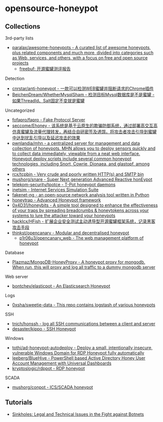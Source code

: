 # opensource-honeypot

## Collections

3rd-party lists

* [paralax/awesome-honeypots - A curated list of awesome honeypots, plus related components and much more, divided into categories such as Web, services, and others, with a focus on free and open source projects](https://github.com/paralax/awesome-honeypots)
  * [freebuf: 开源蜜罐测评报告](https://www.freebuf.com/articles/paper/207739.html)

Detection

* [cnrstar/anti-honeypot - 一款可以检测WEB蜜罐并阻断请求的Chrome插件](https://github.com/cnrstar/anti-honeypot)
* [BeichenDream/WhetherMysqlSham - 检测目标Mysql数据库是不是蜜罐 - 如果ThreadId、Salt固定不变就是蜜罐](https://github.com/BeichenDream/WhetherMysqlSham)

Uncategorized

* [fofapro/fapro - Fake Protocol Server](https://github.com/fofapro/fapro)
* [seccome/Ehoney - 该系统是基于云原生的欺骗防御系统，通过部署高交互高仿真蜜罐及流量代理转发，再结合自研密签及诱饵，将攻击者攻击引导到蜜罐中达到扰乱引导以及延迟攻击的效果](https://github.com/seccome/Ehoney)
* [pwnlandia/mhn - a centralized server for management and data collection of honeypots. MHN allows you to deploy sensors quickly and to collect data immediately, viewable from a neat web interface. Honeypot deploy scripts include several common honeypot technologies, including Snort, Cowrie, Dionaea, and glastopf, among others](https://github.com/pwnlandia/mhn)
* [rcx/tcpbin - Very crude and poorly written HTTP(s) and SMTP bin](https://github.com/rcx/tcpbin)
* [mushorg/snare - Super Next generation Advanced Reactive honEypot](https://github.com/mushorg/snare)
* [telekom-security/tpotce - T-Pot honeypot daemons](https://github.com/telekom-security/tpotce)
* [inetsim - Internet Services Simulation Suite](http://www.inetsim.org/downloads.html)
* [fakenet-ng - an open-source network analysis tool written in Python](https://www.fireeye.com/blog/threat-research/2017/07/linux-support-for-fakenet-ng.html)
* [honeytrap - Advanced Honeypot framework](https://github.com/honeytrap/honeytrap)
* [0x4D31/honeybits - A simple tool designed to enhance the effectiveness of your traps by spreading breadcrumbs & honeytokens across your systems to lure the attacker toward your honeypots](https://github.com/0x4D31/honeybits)
* [hacklcx/HFish - 扩展企业安全测试主动诱导型开源蜜罐框架系统，记录黑客攻击手段](https://github.com/hacklcx/HFish)
* [thinkst/opencanary - Modular and decentralised honeypot](https://github.com/thinkst/opencanary)
  * [p1r06u3/opencanary_web - The web management platform of honeypot](https://github.com/p1r06u3/opencanary_web)

Database

* [Plazmaz/MongoDB-HoneyProxy - A honeypot proxy for mongodb. When run, this will proxy and log all traffic to a dummy mongodb server](https://github.com/Plazmaz/MongoDB-HoneyProxy)

Web server

* [bontchev/elasticpot - An Elasticsearch Honeypot](https://gitlab.com/bontchev/elasticpot)

Logs

* [0xsha/sweetie-data - This repo contains logstash of various honeypots](https://github.com/0xsha/sweetie-data)

SSH

* [tnich/honssh - log all SSH communications between a client and server](https://github.com/tnich/honssh/wiki)
* [desaster/kippo - SSH Honeypot](https://github.com/desaster/kippo)

Windows

* [tothi/ad-honeypot-autodeploy - Deploy a small, intentionally insecure, vulnerable Windows Domain for RDP Honeypot fully automatically](https://github.com/tothi/ad-honeypot-autodeploy)
* [leeberg/BlueHive - PowerShell based Active Directory Honey User Account Management with Universal Dashboards](https://github.com/leeberg/BlueHive)
* [kryptoslogic/rdppot - RDP honeypot](https://github.com/kryptoslogic/rdppot)

SCADA

* [mushorg/conpot - ICS/SCADA honeypot](https://github.com/mushorg/conpot)

## Tutorials

* [Sinkholes: Legal and Technical Issues in the Fight against Botnets](http://resources.infosecinstitute.com/sinkholes-legal-technical-issues-fight-botnets)


